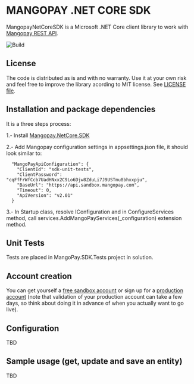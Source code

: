 
MANGOPAY .NET CORE SDK 
=================================================
MangopayNetCoreSDK is a Microsoft .NET Core client library to work with
[Mangopay REST API](http://docs.mangopay.com/api-references/).

![Build](https://github.com/JuanGarciaCarmona/mangopay-net-core-sdk/workflows/Build/badge.svg)

License
-------------------------------------------------
The code is distributed as is and with no warranty. Use it at your own risk and feel free to improve the library acording to MIT license. See [LICENSE file](https://github.com/JuanGarciaCarmona/mangopay-net-core-sdk/blob/master/LICENSE).

Installation and package dependencies
-------------------------------------------------
It is a three steps process:

1.- Install [Mangopay.NetCore.SDK](https://www.nuget.org/packages/Mangopay.NetCore.SDK) 

2.- Add Mangopay configuration settings in appsettings.json file, it should look similar to:

      "MangoPayApiConfiguration": {
        "ClientId": "sdk-unit-tests",
        "ClientPassword": "cqFfFrWfCcb7UadHNxx2C9Lo6Djw8ZduLi7J9USTmu8bhxxpju",
        "BaseUrl": "https://api.sandbox.mangopay.com",
        "Timeout": 0,
        "ApiVersion": "v2.01"
      }

3.- In Startup class, resolve IConfiguration and in ConfigureServices method, call services.AddMangoPayServices(_configuration) extension method.


Unit Tests
-------------------------------------------------
Tests are placed in MangoPay.SDK.Tests project in solution.


Account creation
-------------------------------------------------
You can get yourself a [free sandbox account](https://www.mangopay.com/signup/create-sandbox/) or sign up for a [production account](https://www.mangopay.com/signup/production-account/) (note that validation of your production account can take a few days, so think about doing it in advance of when you actually want to go live).


Configuration
-------------------------------------------------
TBD


Sample usage (get, update and save an entity)
-------------------------------------------------
TBD
   
